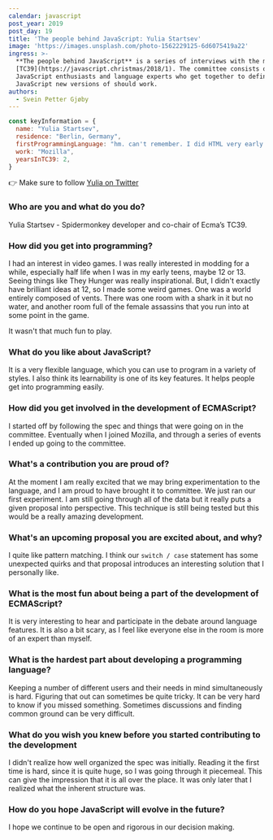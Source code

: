```yaml
---
calendar: javascript
post_year: 2019
post_day: 19
title: 'The people behind JavaScript: Yulia Startsev'
image: 'https://images.unsplash.com/photo-1562229125-6d6075419a22'
ingress: >-
  **The people behind JavaScript** is a series of interviews with the members of
  [TC39](https://javascript.christmas/2018/1). The committee consists of
  JavaScript enthusiasts and language experts who get together to define how
  JavaScript new versions of should work. 
authors:
  - Svein Petter Gjøby
---
```

```js
const keyInformation = {
  name: "Yulia Startsev",
  residence: "Berlin, Germany", 
  firstProgrammingLanguage: "hm. can't remember. I did HTML very early on, but I think the first experience with programming that I had was with the GoldSource scripting sequences. I just don't know what language that was in.", 
  work: "Mozilla", 
  yearsInTC39: 2, 
}
```
:point_right: Make sure to follow [Yulia on Twitter](https://twitter.com/ioctaptceb)


### Who are you and what do you do?

Yulia Startsev - Spidermonkey developer and co-chair of Ecma’s TC39.

### How did you get into programming?

I had an interest in video games. I was really interested in modding for a while, especially half life when I was in my early teens, maybe 12 or 13. Seeing things like They Hunger was really inspirational. But, I didn't exactly have brilliant ideas at 12, so I made some weird games. One was a world entirely composed of vents. There was one room with a shark in it but no water, and another room full of the female assassins that you run into at some point in the game.

It wasn't that much fun to play.

### What do you like about JavaScript?

It is a very flexible language, which you can use to program in a variety of styles. I also think its learnability is one of its key features. It helps people get into programming  easily.

### How did you get involved in the development of ECMAScript?

I started off by following the spec and things that were going on in the committee. Eventually when I joined Mozilla, and through a series of events I ended up going to the committee.

### What's a contribution you are proud of?

At the moment I am really excited that we may bring experimentation to the language, and I am proud to have brought it to committee. We just ran our first experiment. I am still going through all of the data but it really puts a given proposal into perspective. This technique is still being tested but this would be a really amazing development.

### What's an upcoming proposal you are excited about, and why?

I quite like pattern matching. I think our `switch / case` statement has some unexpected quirks and that proposal introduces an interesting solution that I personally like.

### What is the most fun about being a part of the development of ECMAScript?

It is very interesting to hear and participate in the debate around language features. It is also a bit scary, as I feel like everyone else in the room is more of an expert than myself.

### What is the hardest part about developing a programming language?

Keeping a number of different users and their needs in mind simultaneously is hard. Figuring that out can sometimes be quite tricky. It can be very hard to know if you missed something. Sometimes discussions and finding common ground can be very difficult.

### What do you wish you knew before you started contributing to the development

I didn't realize how well organized the spec was initially. Reading it the first time is hard, since it is quite huge, so I was going through it piecemeal. This can give the impression that it is all over the place. It was only later that I realized what the inherent structure was.

### How do you hope JavaScript will evolve in the future?

I hope we continue to be open and rigorous in our decision making.
